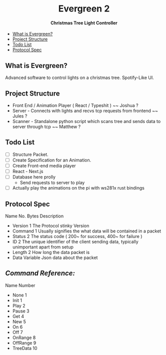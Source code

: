 <div align="center">

# Evergreen 2

#### Christmas Tree Light Controller

</div>

* [What is Evergreen?](#-What-is-Evergreen)
* [Project Structure](#-Project-Structure)
* [Todo List](#-Todo-List)
* [Protocol Spec](#-Protocol-Spec)


## What is Evergreen?

Advanced software to control lights on a christmas tree.
Spotify-Like UI.

## Project Structure

- Front End / Animation Player ( React / Typeshit ) ~~ Joshua ?
- Server - Connects with lights and recvs tcp requests from frontend ~~ Jules ?
- Scanner - Standalone python script which scans tree and sends data to server through tcp ~~ Matthew ?

## Todo List

- [ ] Structure Packet.
- [ ] Create Specification for an Animation.
- [ ] Create Front-end media player
- [ ] React - Next.js
- [ ] Database here prolly
    * Send requests to server to play
- [ ] Actually play the animations on the pi with ws281x rust bindings

## Protocol Spec

Name      No. Bytes   Description

- Version   1           The Protocol stinky Version
- Command   1           Usually signifies the what data will be contained in a packet
- Status    2           The status code ( 200~ for success, 400~ for failure )
- ID        2           The unique identifier of the client sending data, typically unimportant apart from setup
- Length    2           How long the data packet is
- Data      Variable    Json data about the packet

## *Command Reference:*

Name      Number

- None      1
- Init      1
- Play      2
- Pause     3
- Get       4
- New       5
- On        6
- Off       7
- OnRange   8
- OffRange  9
- TreeData  10
